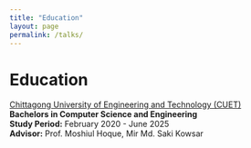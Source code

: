 ```yaml
---
title: "Education"
layout: page
permalink: /talks/
---
```


# Education

[Chittagong University of Engineering and Technology (CUET)](https://www.cuet.ac.bd/)  
**Bachelors in Computer Science and Engineering**  
**Study Period:** February 2020 - June 2025  
**Advisor:** Prof. Moshiul Hoque, Mir Md. Saki Kowsar
